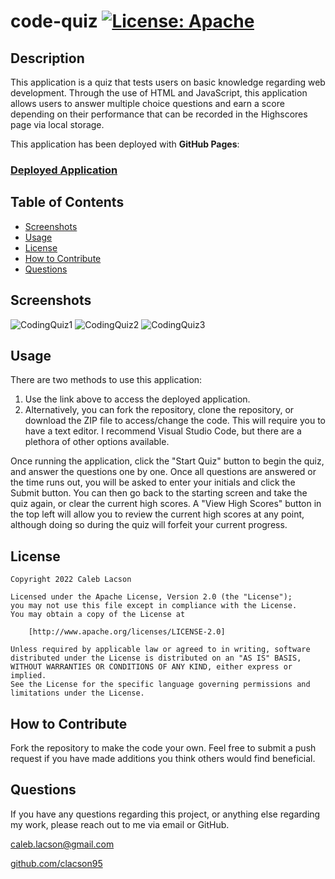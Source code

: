 # code-quiz [![License: Apache](https://img.shields.io/badge/License-Apache_2.0-blue.svg)](https://opensource.org/licenses/Apache-2.0)

## Description
This application is a quiz that tests users on basic knowledge regarding web development. Through the use of HTML and JavaScript, this application allows users to answer multiple choice questions and earn a score depending on their performance that can be recorded in the Highscores page via local storage.

This application has been deployed with **GitHub Pages**: 
### [Deployed Application](https://clacson95.github.io/code-quiz/)

## Table of Contents
* [Screenshots](#screenshots)
* [Usage](#usage)
* [License](#license)
* [How to Contribute](#how-to-contribute)
* [Questions](#questions)

## Screenshots
![CodingQuiz1](https://user-images.githubusercontent.com/108302822/207964227-41a008f3-19eb-42ac-b5db-fd087c28c35b.png)
![CodingQuiz2](https://user-images.githubusercontent.com/108302822/207964256-db82b993-4d0c-4f57-a71a-b6ef710d1840.png)
![CodingQuiz3](https://user-images.githubusercontent.com/108302822/207964272-e69e49e6-6a8a-4d74-a234-51327f8891bd.png)

## Usage
There are two methods to use this application:

1. Use the link above to access the deployed application. 
2. Alternatively, you can fork the repository, clone the repository, or download the ZIP file to access/change the code. This will require you to have a text editor. I recommend Visual Studio Code, but there are a plethora of other options available.

Once running the application, click the "Start Quiz" button to begin the quiz, and answer the questions one by one. Once all questions are answered or the time runs out, you will be asked to enter your initials and click the Submit button. You can then go back to the starting screen and take the quiz again, or clear the current high scores. A "View High Scores" button in the top left will allow you to review the current high scores at any point, although doing so during the quiz will forfeit your current progress.

## License

    Copyright 2022 Caleb Lacson

    Licensed under the Apache License, Version 2.0 (the "License");
    you may not use this file except in compliance with the License.
    You may obtain a copy of the License at

        [http://www.apache.org/licenses/LICENSE-2.0]

    Unless required by applicable law or agreed to in writing, software
    distributed under the License is distributed on an "AS IS" BASIS,
    WITHOUT WARRANTIES OR CONDITIONS OF ANY KIND, either express or implied.
    See the License for the specific language governing permissions and
    limitations under the License.

## How to Contribute
Fork the repository to make the code your own. Feel free to submit a push request if you have made additions you think others would find beneficial.

## Questions
If you have any questions regarding this project, or anything else regarding my work, please reach out to me via email or GitHub.

[caleb.lacson@gmail.com](caleb.lacson@gmail.com)
  
[github.com/clacson95](github.com/clacson95)
